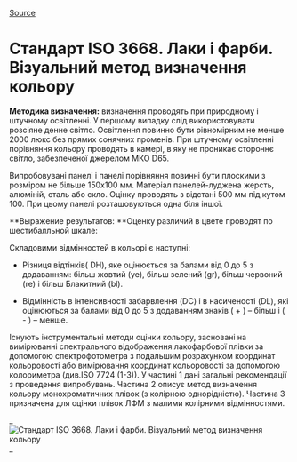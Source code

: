 
[Source](http://vseokraskah.net/standart-iso-3668 "Permalink to Стандарт ISO 3668. Лаки и краски. Визуальный метод определения цвета")

# Стандарт ISO 3668. Лаки і фарби. Візуальний метод визначення кольору

**Методика визначення:** визначення проводять при природному і штучному освітленні. У першому випадку слід використовувати розсіяне денне світло. Освітлення повинно бути рівномірним не менше 2000 люкс без прямих сонячних променів. При штучному освітленні порівняння кольору проводять в камері, в яку не проникає стороннє світло, забезпеченої джерелом МКО D65.

Випробовувані панелі і панелі порівняння повинні бути плоскими з розміром не більше 150х100 мм. Матеріал панелей-луджена жерсть, алюміній, сталь або скло. Оцінку проводять з відстані 500 мм під кутом 100. При цьому панелі розташовуються одна біля іншої.

**Выражение результатов: **Оценку различий в цвете проводят по шестибалльной шкале:

Складовими відмінностей в кольорі є наступні:

* Різниця відтінків( DH), яке оцінюється за балами від 0 до 5 з додаванням: більш жовтий (ye), більш зелений (gr), більш червоний (re) і більш Блакитний (bl).

* Відмінність в інтенсивності забарвлення (DC) і в насиченості (DL), які оцінюються за балами від 0 до 5 з додаванням знаків ( + ) – більш і ( - ) – менше.

Існують інструментальні методи оцінки кольору, засновані на вимірюванні спектрального відображення лакофарбової плівки за допомогою спектрофотометра з подальшим розрахунком координат кольоровості або вимірювання координат кольоровості за допомогою колориметра (див.ISO 7724 (1-3)). У частині 1 дані загальні рекомендації з проведення випробувань. Частина 2 описує метод визначення кольору монохроматичних плівок (з колірною однорідністю). Частина 3 призначена для оцінки плівок ЛФМ з малими колірними відмінностями.

_![][1]  
_

[1]: /img/1.jpg "Стандарт ISO 3668. Лаки і фарби. Візуальний метод визначення кольору"

  
